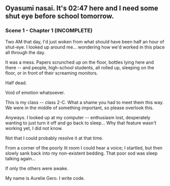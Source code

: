 ## Oyasumi nasai. It's 02:47 here and I need some shut eye before school tomorrow.

### Scene 1 - Chapter 1 (INCOMPLETE)

Two AM that day, I'd just woken from what should have been half an hour of shut-eye. I looked up around me... wondering how we'd worked in this place all through the day.

It was a mess. Papers scrunched up on the floor, bottles lying here and there -- and people, high-school students, all rolled up, sleeping on the floor, or in front of their screaming monitors.

Half dead.

Void of emotion whatsoever.

This is my class -- class 2-C. What a shame you had to meet them this way. We were in the middle of something important, so please overlook this.

Anyways.  I looked up at my computer -- enthusiasm lost, desperately wanting to just turn it off and go back to sleep... Why that feature wasn't working yet, I did not know.

Not that I could probably resolve it at that time.

From a corner of the poorly lit room I could hear a voice; I startled, but then slowly sank back into my non-existent bedding. That poor sod was sleep talking again...

If only the others were awake.

My name is Aurelie Gero. I write code.




